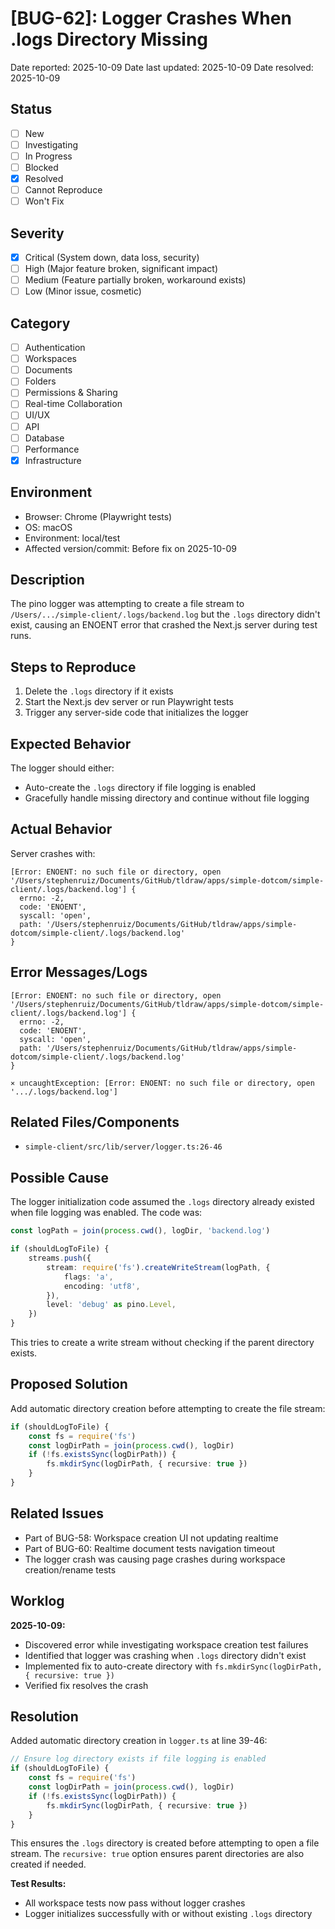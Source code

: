 # [BUG-62]: Logger Crashes When .logs Directory Missing

Date reported: 2025-10-09
Date last updated: 2025-10-09
Date resolved: 2025-10-09

## Status

- [ ] New
- [ ] Investigating
- [ ] In Progress
- [ ] Blocked
- [x] Resolved
- [ ] Cannot Reproduce
- [ ] Won't Fix

## Severity

- [x] Critical (System down, data loss, security)
- [ ] High (Major feature broken, significant impact)
- [ ] Medium (Feature partially broken, workaround exists)
- [ ] Low (Minor issue, cosmetic)

## Category

- [ ] Authentication
- [ ] Workspaces
- [ ] Documents
- [ ] Folders
- [ ] Permissions & Sharing
- [ ] Real-time Collaboration
- [ ] UI/UX
- [ ] API
- [ ] Database
- [ ] Performance
- [x] Infrastructure

## Environment

- Browser: Chrome (Playwright tests)
- OS: macOS
- Environment: local/test
- Affected version/commit: Before fix on 2025-10-09

## Description

The pino logger was attempting to create a file stream to `/Users/.../simple-client/.logs/backend.log` but the `.logs` directory didn't exist, causing an ENOENT error that crashed the Next.js server during test runs.

## Steps to Reproduce

1. Delete the `.logs` directory if it exists
2. Start the Next.js dev server or run Playwright tests
3. Trigger any server-side code that initializes the logger

## Expected Behavior

The logger should either:
- Auto-create the `.logs` directory if file logging is enabled
- Gracefully handle missing directory and continue without file logging

## Actual Behavior

Server crashes with:
```
[Error: ENOENT: no such file or directory, open '/Users/stephenruiz/Documents/GitHub/tldraw/apps/simple-dotcom/simple-client/.logs/backend.log'] {
  errno: -2,
  code: 'ENOENT',
  syscall: 'open',
  path: '/Users/stephenruiz/Documents/GitHub/tldraw/apps/simple-dotcom/simple-client/.logs/backend.log'
}
```

## Error Messages/Logs

```
[Error: ENOENT: no such file or directory, open '/Users/stephenruiz/Documents/GitHub/tldraw/apps/simple-dotcom/simple-client/.logs/backend.log'] {
  errno: -2,
  code: 'ENOENT',
  syscall: 'open',
  path: '/Users/stephenruiz/Documents/GitHub/tldraw/apps/simple-dotcom/simple-client/.logs/backend.log'
}

⨯ uncaughtException: [Error: ENOENT: no such file or directory, open '.../.logs/backend.log']
```

## Related Files/Components

- `simple-client/src/lib/server/logger.ts:26-46`

## Possible Cause

The logger initialization code assumed the `.logs` directory already existed when file logging was enabled. The code was:

```typescript
const logPath = join(process.cwd(), logDir, 'backend.log')

if (shouldLogToFile) {
    streams.push({
        stream: require('fs').createWriteStream(logPath, {
            flags: 'a',
            encoding: 'utf8',
        }),
        level: 'debug' as pino.Level,
    })
}
```

This tries to create a write stream without checking if the parent directory exists.

## Proposed Solution

Add automatic directory creation before attempting to create the file stream:

```typescript
if (shouldLogToFile) {
    const fs = require('fs')
    const logDirPath = join(process.cwd(), logDir)
    if (!fs.existsSync(logDirPath)) {
        fs.mkdirSync(logDirPath, { recursive: true })
    }
}
```

## Related Issues

- Part of BUG-58: Workspace creation UI not updating realtime
- Part of BUG-60: Realtime document tests navigation timeout
- The logger crash was causing page crashes during workspace creation/rename tests

## Worklog

**2025-10-09:**
- Discovered error while investigating workspace creation test failures
- Identified that logger was crashing when `.logs` directory didn't exist
- Implemented fix to auto-create directory with `fs.mkdirSync(logDirPath, { recursive: true })`
- Verified fix resolves the crash

## Resolution

Added automatic directory creation in `logger.ts` at line 39-46:

```typescript
// Ensure log directory exists if file logging is enabled
if (shouldLogToFile) {
    const fs = require('fs')
    const logDirPath = join(process.cwd(), logDir)
    if (!fs.existsSync(logDirPath)) {
        fs.mkdirSync(logDirPath, { recursive: true })
    }
}
```

This ensures the `.logs` directory is created before attempting to open a file stream. The `recursive: true` option ensures parent directories are also created if needed.

**Test Results:**
- All workspace tests now pass without logger crashes
- Logger initializes successfully with or without existing `.logs` directory